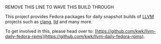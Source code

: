 REMOVE THIS LINE TO WAVE THIS BUILD THROUGH

This project provides Fedora packages for daily snapshot builds of [LLVM](https://www.llvm.org) projects
such as [clang](https://clang.llvm.org/), [lld](https://lld.llvm.org/) and many more.

To get involved in this, please head over to: [https://github.com/kwk/llvm-daily-fedora-rpms](https://github.com/kwk/llvm-daily-fedora-rpms).
